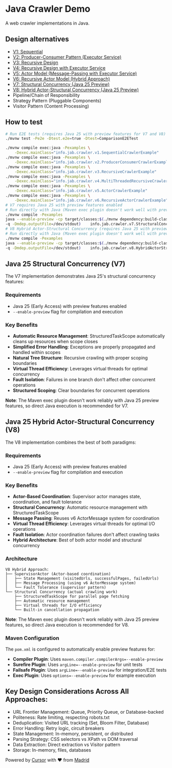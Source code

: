 # Java Crawler Demo

A web crawler implementations in Java.

## Design alternatives

- [V1: Sequential](./docs/v1/sequential-crawler-overview.png)
- [V2: Producer-Consumer Pattern (Executor Service)](./docs/v2/producer-consumer-crawler-overview.png)
- [V3: Recursive Design](./docs/v3/recursive-crawler-overview.png)
- [V4: Recursive Design with Executor Service](./docs/v4/multi-threaded-recursive-crawler-overview.png)
- [V5: Actor Model (Message-Passing with Executor Service)](./docs/v5/actor-crawler-overview.png)
- [V6: Recursive Actor Model (Hybrid Approach)](./docs/v6/recursive-actor-crawler-overview.png)
- [V7: Structural Concurrency (Java 25 Preview)](./docs/v7/structural-concurrency-crawler-overview.png)
- [V8: Hybrid Actor-Structural Concurrency (Java 25 Preview)](./docs/v8/hybrid-actor-structural-crawler-overview.png)
- Pipeline/Chain of Responsibility
- Strategy Pattern (Pluggable Components)
- Visitor Pattern (Content Processing)

## How to test

```bash
# Run E2E tests (requires Java 25 with preview features for V7 and V8)
./mvnw test -Pe2e -Dtest.e2e=true -Dtest=ComparisonE2ETest

./mvnw compile exec:java -Pexamples \
    -Dexec.mainClass="info.jab.crawler.v1.SequentialCrawlerExample"
./mvnw compile exec:java -Pexamples \
    -Dexec.mainClass="info.jab.crawler.v2.ProducerConsumerCrawlerExample"
./mvnw compile exec:java -Pexamples \
    -Dexec.mainClass="info.jab.crawler.v3.RecursiveCrawlerExample"
./mvnw compile exec:java -Pexamples \
    -Dexec.mainClass="info.jab.crawler.v4.MultiThreadedRecursiveCrawlerExample"
./mvnw compile exec:java -Pexamples \
    -Dexec.mainClass="info.jab.crawler.v5.ActorCrawlerExample"
./mvnw compile exec:java -Pexamples \
    -Dexec.mainClass="info.jab.crawler.v6.RecursiveActorCrawlerExample"
# V7 requires Java 25 with preview features enabled
# Run directly with Java (Maven exec plugin doesn't work well with preview features)
./mvnw compile -Pexamples
java --enable-preview -cp target/classes:$(./mvnw dependency:build-classpath \
-q -Dmdep.outputFile=/dev/stdout)    info.jab.crawler.v7.StructuralConcurrencyCrawlerExample
# V8 Hybrid Actor-Structural Concurrency (requires Java 25 with preview features)
# Run directly with Java (Maven exec plugin doesn't work well with preview features)
./mvnw compile -Pexamples
java --enable-preview -cp target/classes:$(./mvnw dependency:build-classpath \
-q -Dmdep.outputFile=/dev/stdout)    info.jab.crawler.v8.HybridActorStructuralCrawlerExample
```

## Java 25 Structural Concurrency (V7)

The V7 implementation demonstrates Java 25's structural concurrency features:

### Requirements
- Java 25 (Early Access) with preview features enabled
- `--enable-preview` flag for compilation and execution

### Key Benefits
- **Automatic Resource Management**: StructuredTaskScope automatically cleans up resources when scope closes
- **Simplified Error Handling**: Exceptions are properly propagated and handled within scopes
- **Natural Tree Structure**: Recursive crawling with proper scoping boundaries
- **Virtual Thread Efficiency**: Leverages virtual threads for optimal concurrency
- **Fault Isolation**: Failures in one branch don't affect other concurrent operations
- **Structured Scoping**: Clear boundaries for concurrent operations

**Note**: The Maven exec plugin doesn't work reliably with Java 25 preview features, so direct Java execution is recommended for V7.

## Java 25 Hybrid Actor-Structural Concurrency (V8)

The V8 implementation combines the best of both paradigms:

### Requirements
- Java 25 (Early Access) with preview features enabled
- `--enable-preview` flag for compilation and execution

### Key Benefits
- **Actor-Based Coordination**: Supervisor actor manages state, coordination, and fault tolerance
- **Structural Concurrency**: Automatic resource management with StructuredTaskScope
- **Message Passing**: Reuses v6 ActorMessage system for coordination
- **Virtual Thread Efficiency**: Leverages virtual threads for optimal I/O operations
- **Fault Isolation**: Actor coordination failures don't affect crawling tasks
- **Hybrid Architecture**: Best of both actor model and structural concurrency

### Architecture
```
V8 Hybrid Approach:
├── SupervisorActor (Actor-based coordination)
│   ├── State Management (visitedUrls, successfulPages, failedUrls)
│   ├── Message Processing (using v6 ActorMessage system)
│   └── Fault Tolerance (supervisor pattern)
└── Structural Concurrency (actual crawling work)
    ├── StructuredTaskScope for parallel page fetching
    ├── Automatic resource management
    ├── Virtual threads for I/O efficiency
    └── Built-in cancellation propagation
```

**Note**: The Maven exec plugin doesn't work reliably with Java 25 preview features, so direct Java execution is recommended for V8.

### Maven Configuration
The `pom.xml` is configured to automatically enable preview features for:
- **Compiler Plugin**: Uses `maven.compiler.compilerArgs=--enable-preview`
- **Surefire Plugin**: Uses `argLine=--enable-preview` for unit tests
- **Failsafe Plugin**: Uses `argLine=--enable-preview` for integration/E2E tests
- **Exec Plugin**: Uses `options=--enable-preview` for example execution

## Key Design Considerations Across All Approaches:

- URL Frontier Management: Queue, Priority Queue, or Database-backed
- Politeness: Rate limiting, respecting robots.txt
- Deduplication: Visited URL tracking (Set, Bloom Filter, Database)
- Error Handling: Retry logic, circuit breakers
- State Management: In-memory, persistent, or distributed
- Parsing Strategy: CSS selectors vs XPath vs DOM traversal
- Data Extraction: Direct extraction vs Visitor pattern
- Storage: In-memory, files, databases

Powered by [Cursor](https://www.cursor.com/) with ❤️ from [Madrid](https://www.google.com/maps/place/Community+of+Madrid,+Madrid/@40.4983324,-6.3162283,8z/data=!3m1!4b1!4m6!3m5!1s0xd41817a40e033b9:0x10340f3be4bc880!8m2!3d40.4167088!4d-3.5812692!16zL20vMGo0eGc?entry=ttu&g_ep=EgoyMDI1MDgxOC4wIKXMDSoASAFQAw%3D%3D)
